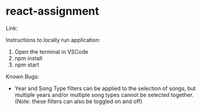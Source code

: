 # react-assignment
Link:


Instructions to locally run application: 
1. Open the terminal in VSCode
2. npm install
3. npm start

Known Bugs:
- Year and Song Type filters can be applied to the selection of songs, but multiple years and/or multiple song types cannot be selected together. (Note: these filters can also be toggled on and off)